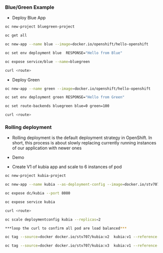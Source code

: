 ### Blue/Green Example 

* Deploy Blue App 
```bash
oc new-project bluegreen-project

oc get all 

oc new-app --name blue --image=docker.io/openshift/hello-openshift

oc set env deployment blue  RESPONSE="Hello from Blue"

oc expose service/blue --name=bluegreen

curl <route>

```

* Deploy Green 
```bash 
oc new-app --name green --image=docker.io/openshift/hello-openshift

oc set env deployment green RESPONSE="Hello from Green"

oc set route-backends bluegreen blue=0 green=100

curl <route>

```

### Rolling deployment

* Rolling deployment is the default deployment strategy in OpenShift. In short, this process is about slowly replacing currently running instances of our application with newer ones

* Demo

* Create V1 of kubia app and scale to 6 instances of pod 

```bash 
oc new-project kubia-project

oc new-app --name kubia --as-deployment-config --image=docker.io/stv707/kubia:v1

oc expose dc/kubia --port 8080

oc expose service kubia

curl <route> 

oc scale deploymentconfig kubia --replicas=2

***loop the curl to confirm all pod are load balanced*** 

oc tag --source=docker docker.io/stv707/kubia:v2  kubia:v1 --reference-policy=local

oc tag --source=docker docker.io/stv707/kubia:v3  kubia:v1 --reference-policy=local

```

















